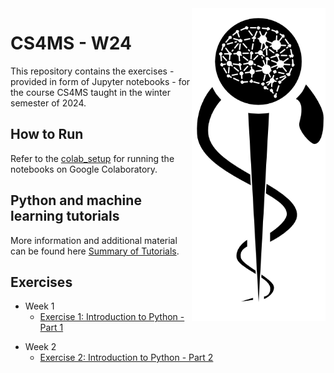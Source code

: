 <img src="images/logo_CS_MS_final.png" height="500" align="right"> 

# CS4MS - W24

This repository contains the exercises - provided in form of Jupyter notebooks - for the course CS4MS taught in the winter semester of 2024.

## How to Run

Refer to the [colab_setup](documents/ColabSetup.md) for running the notebooks on Google Colaboratory.

## Python and machine learning tutorials

More information and additional material can be found here [Summary of Tutorials](documents/ListOfTutorials.md).

## Exercises
- Week 1
  - [Exercise 1: Introduction to Python - Part 1](https://colab.research.google.com/github/CS4MS/CS4MS_W24/blob/main/exercises/Exercise_1.ipynb)
<!--  - [Solution](https://colab.research.google.com/github/CS4MS/CS4MS_W24/blob/main/solutions/Exercise_1_Solution.ipynb) -->
- Week 2
  - [Exercise 2: Introduction to Python - Part 2](https://colab.research.google.com/github/CS4MS/CS4MS_W24/blob/main/exercises/Exercise_2.ipynb)
<!--  - [Solution](https://colab.research.google.com/github/CS4MS/CS4MS_W24/blob/main/solutions/Exercise_2_Solution.ipynb)
- Week 3
  - [Exercise 3: Data Visualization and Analysis](https://colab.research.google.com/github/CS4MS/CS4MS_W24/blob/main/exercises/Exercise_3.ipynb)
  - [Solution](https://colab.research.google.com/github/CS4MS/CS4MS_W24/blob/main/solutions/Exercise_3_Solution.ipynb)
- Week 4
  - [Lecture 4: Convolutions](https://colab.research.google.com/github/CS4MS/CS4MS_W24/blob/main/lectures/Lecture_4.ipynb)
  - [Exercise 4: Convolutions](https://colab.research.google.com/github/CS4MS/CS4MS_W24/blob/main/exercises/Exercise_4.ipynb)
  - [Solution](https://colab.research.google.com/github/CS4MS/CS4MS_W24/blob/main/solutions/Exercise_4_Solution.ipynb
- Week 5
  - [Lecture 5: Transformations and Dataloader](https://colab.research.google.com/github/CS4MS/CS4MS_W24/blob/main/lectures/Lecture_5.ipynb)
  - [Exercise 5: Confusing pretrained Network with Transformations](https://colab.research.google.com/github/CS4MS/CS4MS_W24/blob/main/exercises/Exercise_5.ipynb) 
  - [Solution](https://colab.research.google.com/github/CS4MS/CS4MS_W24/blob/main/solutions/Exercise_5_Solution.ipynb)
- Week 6
  - [Exercise 6: Metrics and Object Oriented Programming](https://colab.research.google.com/github/CS4MS/CS4MS_W24/blob/main/exercises/Exercise_6.ipynb)
  - [Solution](https://colab.research.google.com/github/CS4MS/CS4MS_W24/blob/main/solutions/Exercise_6_Solution.ipynb)
- Week 7
  - [Exercise 7: Network Setup and First Training](https://colab.research.google.com/github/CS4MS/CS4MS_W24/blob/main/exercises/Exercise_7.ipynb)
  - [Solution](https://colab.research.google.com/github/CS4MS/CS4MS_W24/blob/main/solutions/Exercise_7_Solution.ipynb)
- Week 8
  - [Exercise 8: Vision-Language Models](https://colab.research.google.com/github/CS4MS/CS4MS_W24/blob/main/exercises/Exercise_8.ipynb)
  - [Solution](https://colab.research.google.com/github/CS4MS/CS4MS_W24/blob/main/solutions/Exercise_8_Solution.ipynb) -->
  
